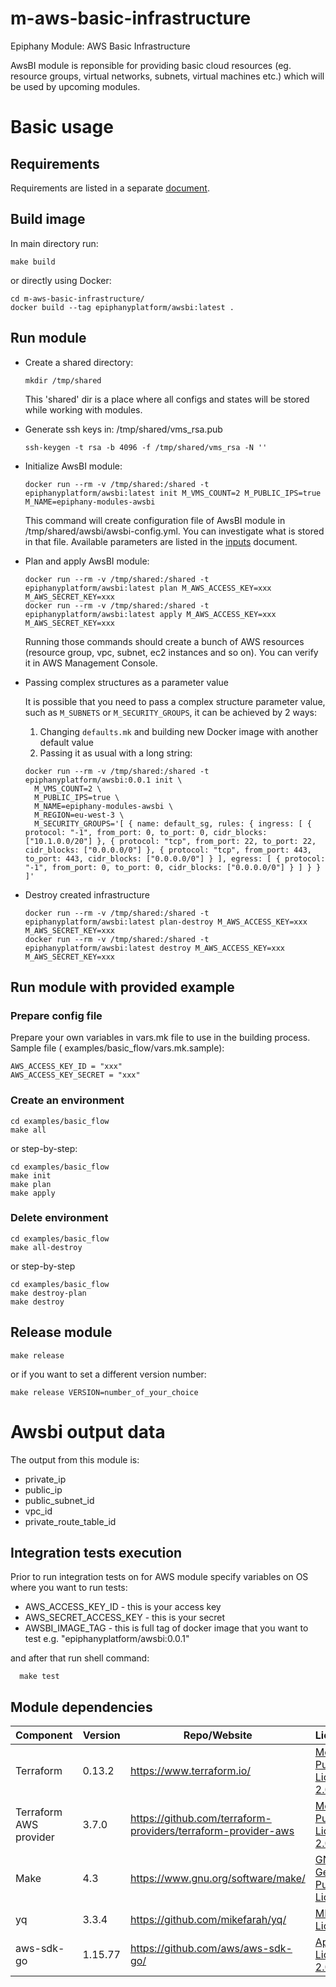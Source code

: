 # m-aws-basic-infrastructure

Epiphany Module: AWS Basic Infrastructure

AwsBI module is reponsible for providing basic cloud resources (eg. resource groups, virtual networks, subnets, virtual
machines etc.) which will be used by upcoming modules.

# Basic usage

## Requirements

Requirements are listed in a separate [document](docs/REQUIREMENTS.md).

## Build image

In main directory run:

  ```shell
  make build
  ```

or directly using Docker:

  ```shell
  cd m-aws-basic-infrastructure/
  docker build --tag epiphanyplatform/awsbi:latest .
  ```

## Run module

* Create a shared directory:

  ```shell
  mkdir /tmp/shared
  ```

  This 'shared' dir is a place where all configs and states will be stored while working with modules.

* Generate ssh keys in: /tmp/shared/vms_rsa.pub

  ```shell
  ssh-keygen -t rsa -b 4096 -f /tmp/shared/vms_rsa -N ''
  ```

* Initialize AwsBI module:

  ```shell
  docker run --rm -v /tmp/shared:/shared -t epiphanyplatform/awsbi:latest init M_VMS_COUNT=2 M_PUBLIC_IPS=true M_NAME=epiphany-modules-awsbi
  ```

  This command will create configuration file of AwsBI module in /tmp/shared/awsbi/awsbi-config.yml. You can investigate
  what is stored in that file. Available parameters are listed in the [inputs](docs/INPUTS.adoc) document.

* Plan and apply AwsBI module:

  ```shell
  docker run --rm -v /tmp/shared:/shared -t epiphanyplatform/awsbi:latest plan M_AWS_ACCESS_KEY=xxx M_AWS_SECRET_KEY=xxx
  docker run --rm -v /tmp/shared:/shared -t epiphanyplatform/awsbi:latest apply M_AWS_ACCESS_KEY=xxx M_AWS_SECRET_KEY=xxx
  ```

  Running those commands should create a bunch of AWS resources (resource group, vpc, subnet, ec2 instances and so on).
  You can verify it in AWS Management Console.

* Passing complex structures as a parameter value

  It is possible that you need to pass a complex structure parameter value, such as `M_SUBNETS` or `M_SECURITY_GROUPS`,
  it can be achieved by 2 ways:

    1. Changing `defaults.mk` and building new Docker image with another default value
    2. Passing it as usual with a long string:

    ```shell
    docker run --rm -v /tmp/shared:/shared -t epiphanyplatform/awsbi:0.0.1 init \
      M_VMS_COUNT=2 \
      M_PUBLIC_IPS=true \
      M_NAME=epiphany-modules-awsbi \
      M_REGION=eu-west-3 \
      M_SECURITY_GROUPS='[ { name: default_sg, rules: { ingress: [ { protocol: "-1", from_port: 0, to_port: 0, cidr_blocks: ["10.1.0.0/20"] }, { protocol: "tcp", from_port: 22, to_port: 22, cidr_blocks: ["0.0.0.0/0"] }, { protocol: "tcp", from_port: 443, to_port: 443, cidr_blocks: ["0.0.0.0/0"] } ], egress: [ { protocol: "-1", from_port: 0, to_port: 0, cidr_blocks: ["0.0.0.0/0"] } ] } } ]'
    ```

* Destroy created infrastructure

  ```shell
  docker run --rm -v /tmp/shared:/shared -t epiphanyplatform/awsbi:latest plan-destroy M_AWS_ACCESS_KEY=xxx M_AWS_SECRET_KEY=xxx
  docker run --rm -v /tmp/shared:/shared -t epiphanyplatform/awsbi:latest destroy M_AWS_ACCESS_KEY=xxx M_AWS_SECRET_KEY=xxx
  ```

## Run module with provided example

### Prepare config file

Prepare your own variables in vars.mk file to use in the building process. Sample file (
examples/basic_flow/vars.mk.sample):

  ```shell
  AWS_ACCESS_KEY_ID = "xxx"
  AWS_ACCESS_KEY_SECRET = "xxx"
  ```

### Create an environment

  ```shell
  cd examples/basic_flow
  make all
  ```

or step-by-step:

  ```shell
  cd examples/basic_flow
  make init
  make plan
  make apply
  ```

### Delete environment

  ```shell
  cd examples/basic_flow
  make all-destroy
  ```

or step-by-step

  ```shell
  cd examples/basic_flow
  make destroy-plan
  make destroy
  ```

## Release module

  ```shell
  make release
  ```

or if you want to set a different version number:

  ```shell
  make release VERSION=number_of_your_choice
  ```

# Awsbi output data

The output from this module is:

* private_ip
* public_ip
* public_subnet_id
* vpc_id
* private_route_table_id

## Integration tests execution

Prior to run integration tests on for AWS module specify variables on OS where you want to run tests:

- AWS_ACCESS_KEY_ID - this is your access key
- AWS_SECRET_ACCESS_KEY - this is your secret
- AWSBI_IMAGE_TAG - this is full tag of docker image that you want to test e.g. "epiphanyplatform/awsbi:0.0.1"

and after that run shell command:

```shell
  make test
```

## Module dependencies

| Component                 | Version | Repo/Website                                          | License                                                           |
| ------------------------- | ------- | ----------------------------------------------------- | ----------------------------------------------------------------- |
| Terraform                 | 0.13.2  | https://www.terraform.io/                             | [Mozilla Public License 2.0](https://github.com/hashicorp/terraform/blob/master/LICENSE) |
| Terraform AWS provider    | 3.7.0   | https://github.com/terraform-providers/terraform-provider-aws | [Mozilla Public License 2.0](https://github.com/terraform-providers/terraform-provider-aws/blob/master/LICENSE) |
| Make                      | 4.3     | https://www.gnu.org/software/make/                    | [GNU General Public License](https://www.gnu.org/licenses/gpl-3.0.html) |
| yq                        | 3.3.4   | https://github.com/mikefarah/yq/                      | [MIT License](https://github.com/mikefarah/yq/blob/master/LICENSE) |
| aws-sdk-go                | 1.15.77 | https://github.com/aws/aws-sdk-go/                    | [Apache License 2.0](https://github.com/aws/aws-sdk-go/blob/master/LICENSE.txt) | 